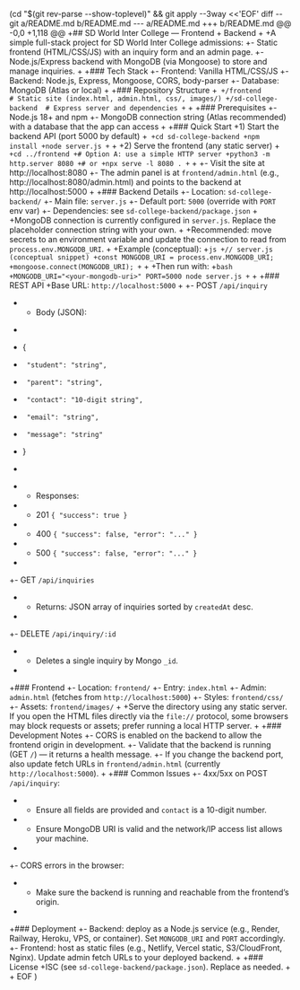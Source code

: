 (cd "$(git rev-parse --show-toplevel)" && git apply --3way <<'EOF'
diff --git a/README.md b/README.md
--- a/README.md
+++ b/README.md
@@ -0,0 +1,118 @@
+## SD World Inter College — Frontend + Backend
+
+A simple full-stack project for SD World Inter College admissions:
+- Static frontend (HTML/CSS/JS) with an inquiry form and an admin page.
+- Node.js/Express backend with MongoDB (via Mongoose) to store and manage inquiries.
+
+### Tech Stack
+- Frontend: Vanilla HTML/CSS/JS
+- Backend: Node.js, Express, Mongoose, CORS, body-parser
+- Database: MongoDB (Atlas or local)
+
+### Repository Structure
+```
+/frontend            # Static site (index.html, admin.html, css/, images/)
+/sd-college-backend  # Express server and dependencies
+```
+
+### Prerequisites
+- Node.js 18+ and npm
+- MongoDB connection string (Atlas recommended) with a database that the app can access
+
+### Quick Start
+1) Start the backend API (port 5000 by default)
+```
+cd sd-college-backend
+npm install
+node server.js
+```
+
+2) Serve the frontend (any static server)
+```
+cd ../frontend
+# Option A: use a simple HTTP server
+python3 -m http.server 8080
+# or
+npx serve -l 8080 .
+```
+
+- Visit the site at http://localhost:8080
+- The admin panel is at `frontend/admin.html` (e.g., http://localhost:8080/admin.html) and points to the backend at http://localhost:5000
+
+### Backend Details
+- Location: `sd-college-backend/`
+- Main file: `server.js`
+- Default port: `5000` (override with `PORT` env var)
+- Dependencies: see `sd-college-backend/package.json`
+
+MongoDB connection is currently configured in `server.js`. Replace the placeholder connection string with your own.
+
+Recommended: move secrets to an environment variable and update the connection to read from `process.env.MONGODB_URI`.
+
+Example (conceptual):
+```js
+// server.js (conceptual snippet)
+const MONGODB_URI = process.env.MONGODB_URI;
+mongoose.connect(MONGODB_URI);
+```
+
+Then run with:
+```bash
+MONGODB_URI="<your-mongodb-uri>" PORT=5000 node server.js
+```
+
+### REST API
+Base URL: `http://localhost:5000`
+
+- POST `/api/inquiry`
+  - Body (JSON):
+    ```json
+    {
+      "student": "string",
+      "parent": "string",
+      "contact": "10-digit string",
+      "email": "string",
+      "message": "string"
+    }
+    ```
+  - Responses:
+    - 201 `{ "success": true }`
+    - 400 `{ "success": false, "error": "..." }`
+    - 500 `{ "success": false, "error": "..." }`
+
+- GET `/api/inquiries`
+  - Returns: JSON array of inquiries sorted by `createdAt` desc.
+
+- DELETE `/api/inquiry/:id`
+  - Deletes a single inquiry by Mongo `_id`.
+
+### Frontend
+- Location: `frontend/`
+- Entry: `index.html`
+- Admin: `admin.html` (fetches from `http://localhost:5000`)
+- Styles: `frontend/css/`
+- Assets: `frontend/images/`
+
+Serve the directory using any static server. If you open the HTML files directly via the `file://` protocol, some browsers may block requests or assets; prefer running a local HTTP server.
+
+### Development Notes
+- CORS is enabled on the backend to allow the frontend origin in development.
+- Validate that the backend is running (GET `/`) — it returns a health message.
+- If you change the backend port, also update fetch URLs in `frontend/admin.html` (currently `http://localhost:5000`).
+
+### Common Issues
+- 4xx/5xx on POST `/api/inquiry`:
+  - Ensure all fields are provided and `contact` is a 10-digit number.
+  - Ensure MongoDB URI is valid and the network/IP access list allows your machine.
+
+- CORS errors in the browser:
+  - Make sure the backend is running and reachable from the frontend’s origin.
+
+### Deployment
+- Backend: deploy as a Node.js service (e.g., Render, Railway, Heroku, VPS, or container). Set `MONGODB_URI` and `PORT` accordingly.
+- Frontend: host as static files (e.g., Netlify, Vercel static, S3/CloudFront, Nginx). Update admin fetch URLs to your deployed backend.
+
+### License
+ISC (see `sd-college-backend/package.json`). Replace as needed.
+
+
EOF
)
